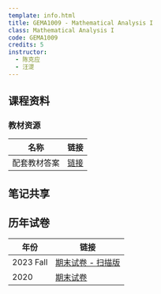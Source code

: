 ```yaml
---
template: info.html
title: GEMA1009 - Mathematical Analysis I
class: Mathematical Analysis I
code: GEMA1009
credits: 5
instructor: 
  - 陈克应
  - 汪湜
---
```


## 课程资料

### 教材资源

| 名称 | 链接 |
| --- | --- |
| 配套教材答案 | [链接](./GEMA1009/数学分析(I)部分习题答案（无第六章）.pdf) |

## 笔记共享

## 历年试卷


| 年份 | 链接 |
| --- | --- |
| 2023 Fall | [期末试卷 - 扫描版](./GEMA1009/2023Fall-final-scanned.pdf.pdf) |
| 2020 | [期末试卷](./GEMA1009/2020Fall-final.pdf) |